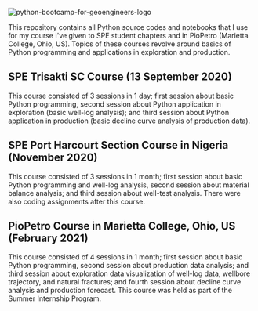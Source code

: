 ![python-bootcamp-for-geoengineers-logo](https://user-images.githubusercontent.com/51282928/83759266-80d8f580-a69d-11ea-9149-9c2eed8b025f.png)

This repository contains all Python source codes and notebooks that I use for my course I've given to SPE student chapters and in PioPetro (Marietta College, Ohio, US). Topics of these courses revolve around basics of Python programming and applications in exploration and production. 

## SPE Trisakti SC Course (13 September 2020)

This course consisted of 3 sessions in 1 day; first session about basic Python programming, second session about Python application in exploration (basic well-log analysis); and third session about Python application in production (basic decline curve analysis of production data). 

## SPE Port Harcourt Section Course in Nigeria (November 2020)

This course consisted of 3 sessions in 1 month; first session about basic Python programming and well-log analysis, second session about material balance analysis; and third session about well-test analysis. There were also coding assignments after this course. 

## PioPetro Course in Marietta College, Ohio, US (February 2021)

This course consisted of 4 sessions in 1 month; first session about basic Python programming, second session about production data analysis; and third session about exploration data visualization of well-log data, wellbore trajectory, and natural fractures; and fourth session about decline curve analysis and production forecast. This course was held as part of the Summer Internship Program. 

<!--
Python Bootcamp for Geoengineers is a GitHub repository that stores all of available materials to start learning and working with Python for needs in oil and gas exploration and production, energy sector, and geoscience. This repo also stores all Jupyter notebooks that I give training to several SPEs student and professional sections. Some materials also linked to other repos and packages that I created (e.g. *PyReservoir* and *PyReSim*) where they're used.

## Contents:
* **Workshops and Training**

  * [Introduction to Python for Exploration and Production Course](https://github.com/yohanesnuwara/python-bootcamp-for-geoengineers#1-introduction-to-python-for-exploration-and-production-course-notebook) 
  * [Geoscience, Exploration, and Production Automation with Python](https://github.com/yohanesnuwara/python-bootcamp-for-geoengineers#2-geoscience-exploration-and-production-automation-with-python)
 
* **Talks**

  * [Python Awareness in Exploration and Production for Students and Professionals](https://github.com/yohanesnuwara/python-bootcamp-for-geoengineers#1-python-awareness-in-exploration-and-production-for-students-and-professionals-notebook)


## Workshops and Training

### 1. Introduction to Python for Exploration and Production Course ([Notebook](https://colab.research.google.com/drive/1NKjTuP16JeX8a1lvS2bRaqSCEnhGzFZD?usp=sharing))

This is a 1-day (3-hour) workshop I gave with SPE Trisakti Student Chapter, Indonesia, in September 13rd, 2020. Around 450 participants registered for this training session. 

[<img src="https://user-images.githubusercontent.com/51282928/91654109-81343180-ead0-11ea-898d-4c43c199fa14.png">](https://colab.research.google.com/drive/1NKjTuP16JeX8a1lvS2bRaqSCEnhGzFZD?usp=sharing)

**Topics discussed:**

*To start learning the following curriculum, see inside the notebook link provided above.* 

* Intro to Numpy, Matplotlib, Pandas, and Scipy
* Python for Exploration
  * Streaming well log and seismic data from open geoscience data
  * Visualize well log data
  * Basic exploratory data analysis (crossplot and histogram) using Seaborn
  * Basic petrophysics processing (computation of porosity, Vclay)
  * Demo: Read and display 3D seismic data
* Python for Production
  * Streaming production data (borehole pressure, production rate)
  * Simple well-test analysis
  * Simple decline curve analysis

### 2. Automate Geosciences and Reservoir Engineering with Python (Go to [Folder](https://github.com/yohanesnuwara/python-bootcamp-for-geoengineers/tree/master/EnP_training))

This is a 5-day (2-hour) training I (and Destiny Otto) gave with SPE Port Harcourt Section in Nigeria, from 6 to 21 November 2020. Surprisingly, 1,000+ participants from academia and industry from all around the world registered for this training session. 

In the folder, you will find 5 notebooks (3 notebooks for training + 2 for assignments; answer key).

**Topics discussed:**

* Formation evaluation with Python: Dataset used is well 15/9-F-11 A in Volve field dataset
  * Visualize well log data
  * Visualize triple combo
  * Visualize Neutron-Density plot
  * Compute petrophysical variables (formation porosity PHIF, shale volume VSH, and permeability K)
  
* Material balance analysis with Python: Using [`PyReservoir`](https://github.com/yohanesnuwara/pyreservoir). Datasets used are from `PyReservoir` tutorial notebooks, and in Volve field dataset
  * Produce MBAL plot to calculate OOIP and OGIP in gas and oil reservoirs
  * Calculate water (aquifer) influx
  
* Well-test analysis with Python: Using [`PyReservoir`](https://github.com/yohanesnuwara/pyreservoir). Datasets used is well 15/9-F-1 C in Volve field dataset
  * Simulation of constant rate and pressure test
  * Analysis of BHP drawdown and build-up 

## Talks

### 1. Python Awareness in Exploration and Production for Students and Professionals ([Notebook](https://github.com/yohanesnuwara/python-bootcamp-for-geoengineers/blob/master/demo_starting_python_E%26P_1hour.ipynb))

This is my 1-1.5 hour talk to tell reasons why geoscientists and petroleum engineers, students and professionals, should consider starting to learn Python. I gave this talk in a joint webinar by SPE Asia Pacific University (Malaysia) and SPE Northern Emirates Section (UAE) in 21 October, 2020. 

I gave a Python demo as a trigger material. See inside the notebook.

* Python and its effectiveness - *comparing use vs. non-use of list comprehension*
* Numpy, Matplotlib, and Pandas - *quick tour of the libraries*
* Access exploration open dataset - *stream exploration data (well log) from Kansas Geological Survey*
* Access production open dataset - *stream production data from Volve field in a Zenodo repository*

### 2. Machine Learning Application in the Volve Field Dataset

## License

<a rel="license" href="http://creativecommons.org/licenses/by-nc-sa/4.0/"><img alt="Creative Commons License" style="border-width:0" src="https://i.creativecommons.org/l/by-nc-sa/4.0/88x31.png" /></a><br />This work is licensed under a <a rel="license" href="http://creativecommons.org/licenses/by-nc-sa/4.0/">Creative Commons Attribution-NonCommercial-ShareAlike 4.0 International License</a>.

<!--
**yohanesnuwara/yohanesnuwara** is a ✨ _special_ ✨ repository because its `README.md` (this file) appears on your GitHub profile.

**Python Bootcamp for Geoengineers** was created in June 2020, seeing lots of geoengineers and geoscientists are interested to start programming in Python. This Bootcamp is structured into **4 Courses** and **1 Demo Room** (so far), each of the courses contains several modules that can be accessed using **Google Colab**, a web-cloud Python IDE. 

It is always recommended to start with the first 2 courses (**Intro to Python I and II**). Then, you could choose either to take the **Python Course for Oil and Gas** (ideal for geoengineers, such as petroleum engineers or reservoir engineers) or to take the **Python Course for Geoscience** (ideal for geoscientists, such as geologists or geophysicists). 

At the end of each course, there is a dummy **Exam** to test how far you already master each course!

Enjoy!


## Intro to Python I (Absolute Beginner)

1. Intro to Google Colab
2. [Intro to Numpy](https://colab.research.google.com/drive/1C2RCLJCQcyjw3pdfjWpQgOwCQWvHbqJs?usp=sharing)
3. Intro to Visualization with Matplotlib
4. Intro to Data with Pandas
5. Exam

## Intro to Python II (Next Level)

5. Intro to Scientific Computing with Scipy
6. Intro to Exploratory Data Analysis with Seaborn
7. Exam

## Python Course for Oil and Gas

1. Exploring Production Data with Pandas
2. Plotting Production with Matplotlib
3. Decline Curve Analysis with Scipy
4. Volumetric Calculation in Python
5. Exam

## Python Course for Geoscience

1. Accesing Open Geoscience Data
2. Well-log Data Processing and Petrophysics
3. Exploring Seismic Data
4. Exam
